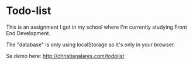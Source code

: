 # Todo-list
This is an assignment I got in my school where I'm currently studying Front End Development.

The "database" is only using localStorage so it's only in your browser.

Se demo here: <http://christianalares.com/todolist>
